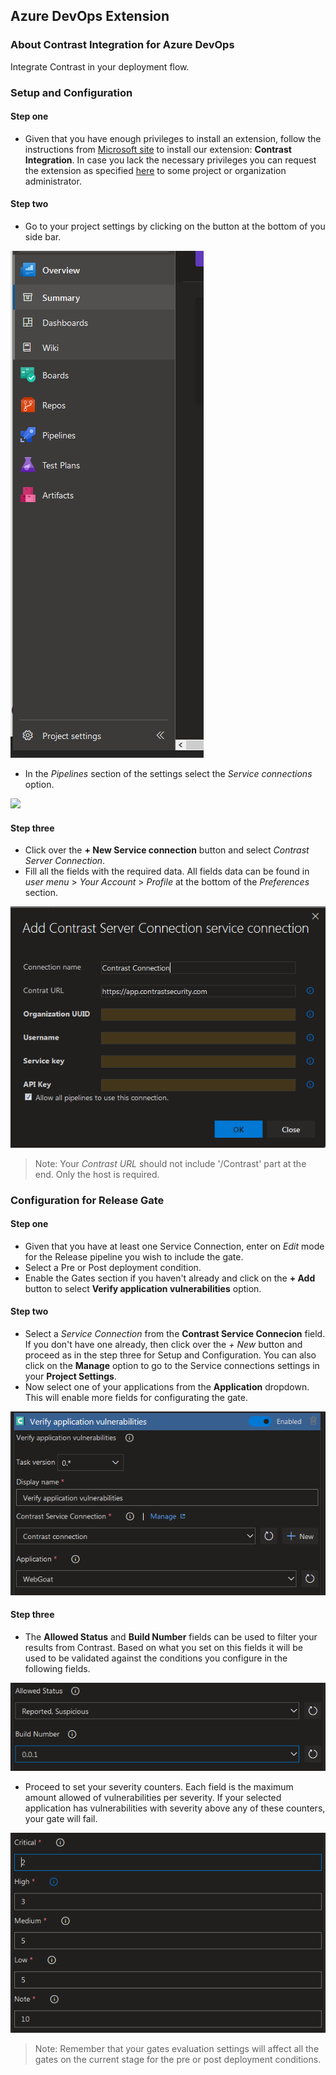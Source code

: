 <!--
title: "Contrast Integration for Azure DevOps" 
description: "Extension to integrate Contrast in your deployment workflow"
tags: "tools AzureDevOps Integration plugins"
-->

## Azure DevOps Extension

### About Contrast Integration for Azure DevOps
Integrate Contrast in your deployment flow.

### Setup and Configuration

#### Step one
* Given that you have enough privileges to install an extension, follow the instructions from [Microsoft site](https://docs.microsoft.com/en-us/azure/devops/marketplace/install-extension?view=azure-devops-2019) to install our extension: **Contrast Integration**. In case you lack the necessary privileges you can request the extension as specified [here](https://docs.microsoft.com/en-us/azure/devops/marketplace/request-extensions?view=azure-devops-2019) to some project or organization administrator.

#### Step two
* Go to your project settings by clicking on the button at the bottom of you side bar.

 <a href="assets/images/AzureDevOps_sidebar.png" rel="lightbox" title="Azure DevOps Sidebar"><img class="thumbnail" src="assets/images/AzureDevOps_sidebar.png"/></a>

* In the *Pipelines* section of the settings select the *Service connections* option.

 <a href="assets/images/AzureDevOps_connection_settings.png" rel="lightbox" title="Service Connection Settings"><img class="thumbnail" src="assets/images/AzureDevOps_connection_settings.png"/></a>

#### Step three
* Click over the **+ New Service connection** button and select _Contrast Server Connection_.
* Fill all the fields with the required data. All fields data can be found in _user menu_ > _Your Account_ > _Profile_ at the bottom of the _Preferences_ section.

<a href="assets/images/AzureDevOps_service_connection.png" rel="lightbox" title="Service Connection fields"><img class="thumbnail" src="assets/images/AzureDevOps_service_connection.png"/></a>

> Note: Your *Contrast URL* should not include '/Contrast' part at the end. Only the host is required.

### Configuration for Release Gate

#### Step one
* Given that you have at least one Service Connection, enter on _Edit_ mode for the Release pipeline you wish to include the gate.
* Select a Pre or Post deployment condition.
* Enable the Gates section if you haven't already and click on the **+ Add** button to select **Verify application vulnerabilities** option.

#### Step two
* Select a _Service Connection_ from the **Contrast Service Connecion** field. If you don't have one already, then click over the *+ New* button and proceed as in the step three for Setup and Configuration. You can also click on the **Manage** option to go to the Service connections settings in your **Project Settings**.
* Now select one of your applications from the **Application** dropdown. This will enable more fields for configurating the gate.

<a href="assets/images/AzureDevOps_gate_part1.png" rel="lightbox" title="Azure DevOps Gate Part 1"><img class="thumbnail" src="assets/images/AzureDevOps_gate_part1.png"/></a>

#### Step three
* The **Allowed Status** and **Build Number** fields can be used to filter your results from Contrast. Based on what you set on this fields it will be used to be validated against the conditions you configure in the following fields.

<a href="assets/images/AzureDevOps_gate_part2.png" rel="lightbox" title="Azure DevOps Gate Part 2"><img class="thumbnail" src="assets/images/AzureDevOps_gate_part2.png"/></a>

* Proceed to set your severity counters. Each field is the maximum amount allowed of vulnerabilities per severity. If your selected application has vulnerabilities with severity above any of these counters, your gate will fail.

<a href="assets/images/AzureDevOps_gate_part3.png" rel="lightbox" title="Azure DevOps Gate Part 3"><img class="thumbnail" src="assets/images/AzureDevOps_gate_part3.png"/></a>

> Note: Remember that your gates evaluation settings will affect all the gates on the current stage for the pre or post deployment conditions.

